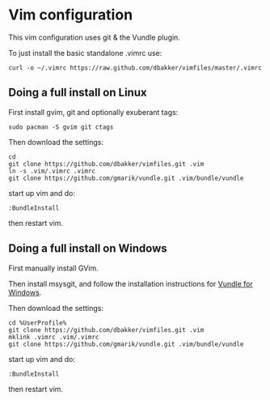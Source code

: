 # Vim configuration

This vim configuration uses git & the Vundle plugin.

To just install the basic standalone .vimrc use:

    curl -o ~/.vimrc https://raw.github.com/dbakker/vimfiles/master/.vimrc

## Doing a full install on Linux

First install gvim, git and optionally exuberant tags:

    sudo pacman -S gvim git ctags

Then download the settings:

    cd
    git clone https://github.com/dbakker/vimfiles.git .vim
    ln -s .vim/.vimrc .vimrc
    git clone https://github.com/gmarik/vundle.git .vim/bundle/vundle

start up vim and do:

    :BundleInstall

then restart vim.

## Doing a full install on Windows
First manually install GVim.

Then install msysgit, and follow the installation instructions for
[Vundle for Windows](https://github.com/gmarik/vundle/wiki/Vundle-for-Windows).

Then download the settings:

    cd %UserProfile%
    git clone https://github.com/dbakker/vimfiles.git .vim
    mklink .vimrc .vim/.vimrc
    git clone https://github.com/gmarik/vundle.git .vim/bundle/vundle

start up vim and do:

    :BundleInstall

then restart vim.
